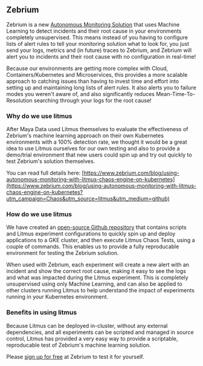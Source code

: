 ## Zebrium

Zebrium is a new [Autonomous Monitoring Solution](https://www.zebrium.com/blog/the-future-of-monitoring-is-autonomous?utm_campaign=Chaos&utm_source=litmus&utm_medium=github) that uses Machine Learning to detect incidents and their root cause in your environments completely unsupervised. This means instead of you having to configure lists of alert rules to tell your monitoring solution what to look for, you just send your logs, metrics and (in future) traces to Zebrium, and Zebrium will alert you to incidents and their root cause with no configuration in real-time!

Because our environments are getting more complex with Cloud, Containers/Kubernetes and Microservices, this provides a more scalable approach to catching issues than having to invest time and effort into setting up and maintaining long lists of alert rules. It also alerts you to failure modes you weren't aware of, and also significantly reduces Mean-Time-To-Resolution searching through your logs for the root cause!

### **Why do we use litmus**

After Maya Data used Litmus themselves to evaluate the effectiveness of Zebrium's machine learning approach on their own Kubernetes environments with a 100% detection rate, we thought it would be a great idea to use Litmus ourselves for our own testing and also to provide a demo/trial environment that new users could spin up and try out quickly to test Zebrium's solution themselves.

You can read full details here: [https://www.zebrium.com/blog/using-autonomous-monitoring-with-litmus-chaos-engine-on-kubernetes](https://www.zebrium.com/blog/using-autonomous-monitoring-with-litmus-chaos-engine-on-kubernetes?utm_campaign=Chaos&utm_source=litmus&utm_medium=github)

### How do we use litmus

We have created an [open-source Github repository](https://github.com/zebrium/zebrium-kubernetes-demo) that contains scripts and Litmus experiment configurations to quickly spin up and deploy applications to a GKE cluster, and then execute Litmus Chaos Tests, using a couple of commands. This enables us to provide a fully reproducable environment for testing the Zebrium solution.

When used with Zebrium, each experiment will create a new alert with an incident and show the correct root cause, making it easy to see the logs and what was impacted during the Litmus experiment. This is completely unsupervised using only Machine Learning, and can also be applied to other clusters running Litmus to help understand the impact of experiments running in your Kubernetes environment.

### Benefits in using litmus

Because Litmus can be deployed in-cluster, without any external dependencies, and all experiments can be scripted and managed in source control, Litmus has provided a very easy way to provide a scriptable, reproducable test of Zebrium's machine learning solution.

Please [sign up for free](https://www.zebrium.com?utm_campaign=Chaos&utm_source=litmus&utm_medium=github) at Zebrium to test it for yourself.
